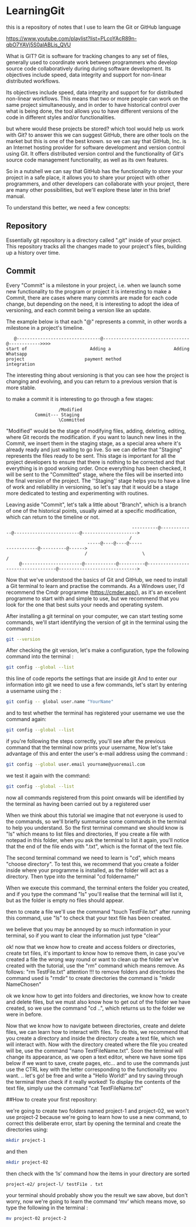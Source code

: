 # LearningGit
this is a repository of notes that I use to learn the Git or GitHub language

https://www.youtube.com/playlist?list=PLcoYAcR89n-qbO7YAVj5S0alABLis_QVU 

What is GIT?
Git is software for tracking changes to any set of files, generally used to coordinate work between programmers who develop source code collaboratively during during software development. Its objectives include speed, data integrity and support for non-linear distributed workflows.

Its objectives include speed, data integrity and support for for distributed non-linear workflows. This means that two or more people can work on the same project simultaneously, and in order to have historical control over what is being done, the tool allows you to have different versions of the code in different styles and/or functionalities.

but where would these projects be stored? which tool would help us work with Git? to answer this we can suggest GitHub, there are other tools on the market but this is one of the best known. so we can say that GitHub, Inc. is an Internet hosting provider for
software development and version control using Git. It offers distributed version control and the functionality of
Git's source code management functionality, as well as its own
features.

So in a nutshell we can say that GitHub has the functionality to store your project in a safe place, it allows you to share your project with other programmers, and other developers can collaborate with your project, there are many other possibilities, but we'll explore these later in this brief manual.

To understand this better, we need a few concepts:

## Repository

Essentially git repository is a directory called ".git" inside of your project.
This repository tracks all the changes made to your project's files, building up a history over time.

## Commit

Every "Commit" is a milestone in your project, i.e. when we launch some new functionality to the program or project it is interesting to make a Commit, there are cases where many commits are made for each code change, but depending on the need, it is interesting to adopt the idea of versioning, and each commit being a version like an update.

The example below is that each "@" represents a commit, in other words a milestone in a project's timeline.

       @--------------------------------@---------------------------------@------------>>>>
    start of                        Adding a                        Adding Whatsapp 
    project                       payment method                      integration

The interesting thing about versioning is that you can see how the project is changing and evolving, and you can return to a previous version that is more stable. 

to make a commit it is interesting to go through a few stages:

                        /Modified
               Commit--- Staging
                        \Committed

 
"Modified" would be the stage of modifying files, adding, deleting, editing, where Git records the modification. if you want to launch new lines in the Commit, we insert them in the staging stage, as a special area where it's already ready and just waiting to go live. So we can define that "Staging" represents the files ready to be sent. This stage is important for all the project developers to ensure that there is nothing to be corrected and that everything is in good working order. Once everything has been checked, it will be sent to the "Committed" stage, where the files will be inserted into the final version of the project. The ''Staging'' stage helps you to have a line of work and reliability in versioning, so let's say that it would be a stage more dedicated to testing and experimenting with routines.

Leaving aside "Commit", let's talk a little about "Branch", which is a branch of one of the historical points, usually aimed at a specific modification, which can return to the timeline or not. 

                                                    ----------@-------------@-------------------------@--------------------->
                                                   / 
                                   -----@----@----@-----                                      ------------@----------@------>
                                  /                     \                                    /
         @-----------------------@------------@----------@-----------------------------------@------------------------------>




Now that we've understood the basics of Git and GitHub, we need to install a Git terminal to learn and practise the commands. As a Windows user, I'd recommend the Cmdr programme (https://cmder.app/), as it's an excellent programme to start with and simple to use, but we recommend that you look for the one that best suits your needs and operating system.

After installing a git terminal on your computer, we can start testing some commands, we'll start identifying the version of git in the terminal using the command :
```bash
git --version
```                     
After checking the git version, let's make a configuration, type the following command into the terminal :     
```bash
git config --global --list
```
this line of code reports the settings that are inside git
And to enter our information into git we need to use a few commands, let's start by entering a username using the :
```bash
git config -- global user.name "YourName"
````
and to test whether the terminal has registered your username we use the command again:
```bash
git config --global --list
```
if you're following the steps correctly, you'll see after the previous command that the terminal now prints your username,  Now let's take advantage of this and enter the user's e-mail address using the command :
```bash
git config --global user.email yourname@yuoremail.com
```
we test it again with the command:
```bash
git config --global --list
```
now all commands registered from this point onwards will be identified by the terminal as having been carried out by a registered user

When we think about this tutorial we imagine that not everyone is used to the commands, so we'll briefly summarise some commands in the terminal to help you understand. So the first terminal command we should know is "ls" which means to list files and directories, If you create a file with notepad in this folder, when you ask the terminal to list it again, you'll notice that the end of the file ends with ".txt", which is the format of the text file. 

The second terminal command we need to learn is "cd", which means "choose directory". To test this, we recommend that you create a folder inside where your programme is installed, as the folder will act as a directory. Then type into the terminal "cd foldername/" 

When we execute this command, the terminal enters the folder you created, and if you type the command "ls" you'll realise that the terminal will list it, but as the folder is empty no files should appear.

then to create a file we'll use the command "touch TestFile.txt" after running this command, use "ls" to check that your text file has been created.

we believe that you may be annoyed by so much information in your terminal, so if you want to clear the information just type "clear"

ok! now that we know how to create and access folders or directories, create txt files, it's important to know how to remove them, in case you've created a file the wrong way round or want to clean up the folder we've created with the tutorial, use the "rm" command which means remove. As follows: "rm TestFile.txt"
attention !!! to remove folders and directories the command used is "rmdir"
to create directories the command is "mkdir NameChosen"

ok we know how to get into folders and directories, we know how to create and delete files, but we must also know how to get out of the folder we have created, so we use the command "cd ..", which returns us to the folder we were in before.

Now that we know how to navigate between directories, create and delete files, we can learn how to interact with files. To do this, we recommend that you create a directory and inside the directory create a text file, which we will interact with.
Now with the directory created where the file you created will be, use the command "nano TextFileName.txt".
Soon the terminal will change its appearance, as we open a text editor, where we have some tips below if we want to save, create pages, etc... and to use the commands just use the CTRL key with the letter corresponding to the functionality you want. .. let's go! be free and write a "Hello World!" and try saving through the terminal then check if it really worked!  To display the contents of the text file, simply use the command "cat TextFileName.txt"

##How to create your first repository:

we're going to create two folders named project-1 and project-02, we won't use project-2 because we're going to learn how to use a new command, to correct this deliberate error, start by opening the terminal and create the directories using: 
```bash
mkdir project-1
```
and then 
```bash
mkdir project-02
```
then check with the ‘ls’ command how the items in your directory are sorted
```bash
project-e2/ project-l/ testFi1e . txt
```
your terminal should probably show you the result we saw above, but don't worry, now we're going to learn the command ‘mv’ which means move, so type the following in the terminal :
```bash
mv project-02 project-2
```
